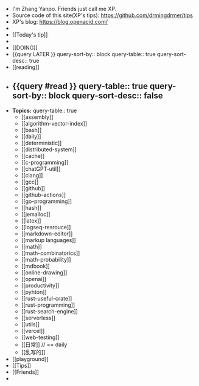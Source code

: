 - I'm Zhang Yanpo. Friends just call me XP.
- Source code of this site(XP's tips): https://github.com/drmingdrmer/tips
- XP's blog: https://blog.openacid.com/
-
- [[Today's tip]]
-
- [[DOING]]
- {{query LATER }}
  query-sort-by:: block
  query-table:: true
  query-sort-desc:: true
- [[reading]]
- {{query #read }}
  query-table:: true
  query-sort-by:: block
  query-sort-desc:: false
	-
- **Topics:**
  query-table:: true
	- [[assembly]]
	- [[algorithm-vector-index]]
	- [[bash]]
	- [[daily]]
	- [[deterministic]]
	- [[distributed-system]]
	- [[cache]]
	- [[c-programming]]
	- [[chatGPT-util]]
	- [[clang]]
	- [[gcc]]
	- [[github]]
	- [[github-actions]]
	- [[go-programming]]
	- [[hash]]
	- [[jemalloc]]
	- [[latex]]
	- [[logseq-resrouce]]
	- [[markdown-editor]]
	- [[markup languages]]
	- [[math]]
	- [[math-combinatorics]]
	- [[math-probability]]
	- [[mdbook]]
	- [[online-drawing]]
	- [[openai]]
	- [[productivity]]
	- [[pyhton]]
	- [[rust-useful-crate]]
	- [[rust-programming]]
	- [[rust-search-engine]]
	- [[serverless]]
	- [[utils]]
	- [[vercel]]
	- [[web-testing]]
	- [[日常]] // == daily
	- [[乱写的]]
- [[playground]]
- [[Tips]]
- [[Friends]]
-